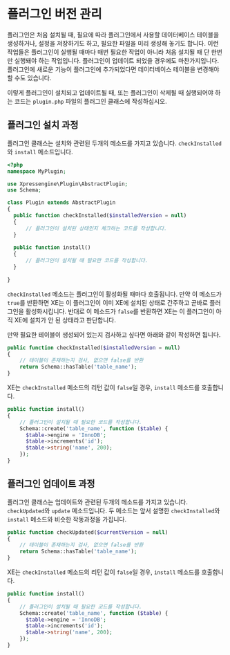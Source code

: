 # 플러그인 버전 관리

플러그인은 처음 설치될 때, 필요에 따라 플러그인에서 사용할 데이터베이스 테이블을 생성하거나, 설정을 저장하기도 하고, 필요한 파일을 미리 생성해 놓기도 합니다. 이런 작업들은 플러그인이 실행될 때마다 매번 필요한 작업이 아니라 처음 설치될 때 단 한번만 실행돼야 하는 작업입니다. 플러그인이 업데이트 되었을 경우에도 마찬가지입니다. 플러그인에 새로운 기능이 플러그인에 추가되었다면 데이터베이스 테이블을 변경해야 할 수도 있습니다.

이렇게 플러그인이 설치되고 업데이트될 때, 또는 플러그인이 삭제될 때 실행되어야 하는 코드는 `plugin.php` 파일의 플러그인 클래스에 작성하십시오.


## 플러그인 설치 과정

플러그인 클래스는 설치와 관련된 두개의 메소드를 가지고 있습니다. `checkInstalled`와 `install` 메소드입니다.

```php
<?php
namespace MyPlugin;

use Xpressengine\Plugin\AbstractPlugin;
use Schema;

class Plugin extends AbstractPlugin
{
  public function checkInstalled($installedVersion = null)
  {
      // 플러그인이 설치된 상태인지 체크하는 코드를 작성합니다.
  }
  
  public function install()
  {
      // 플러그인이 설치될 때 필요한 코드를 작성합니다.
  }
  
}
```

`checkInstalled` 메소드는 플러그인이 활성화될 때마다 호출됩니다. 만약 이 메소드가 `true`를 반환하면 XE는 이 플러그인이 이미 XE에 설치된 상태로 간주하고 곧바로 플러그인을 활성화시킵니다. 반대로 이 메소드가 `false`를 반환하면 XE는 이 플러그인이 아직 XE에 설치가 안 된 상태라고 판단합니다.


만약 필요한 테이블이 생성되어 있는지 검사하고 싶다면 아래와 같이 작성하면 됩니다.

```php
public function checkInstalled($installedVersion = null)
{
    // 테이블이 존재하는지 검사, 없으면 false를 반환
    return Schema::hasTable('table_name');
}
```

XE는 `checkInstalled` 메소드의 리턴 값이 `false`일 경우, `install` 메소드를 호출합니다. 

```php
public function install()
{
    // 플러그인이 설치될 때 필요한 코드를 작성합니다.
    Schema::create('table_name', function ($table) {
      $table->engine = 'InnoDB';
      $table->increments('id');
      $table->string('name', 200);
    });
}
```

## 플러그인 업데이트 과정

플러그인 클래스는 업데이트와 관련된 두개의 메소드를 가지고 있습니다. `checkUpdated`와 `update` 메소드입니다. 두 메소드는 앞서 설명한 `checkInstalled`와 `install` 메소드와 비슷한 작동과정을 가집니다.


```php
public function checkUpdated($currentVersion = null)
{
    // 테이블이 존재하는지 검사, 없으면 false를 반환
    return Schema::hasTable('table_name');
}
```

XE는 `checkInstalled` 메소드의 리턴 값이 `false`일 경우, `install` 메소드를 호출합니다. 

```php
public function install()
{
    // 플러그인이 설치될 때 필요한 코드를 작성합니다.
    Schema::create('table_name', function ($table) {
      $table->engine = 'InnoDB';
      $table->increments('id');
      $table->string('name', 200);
    });
}
```


